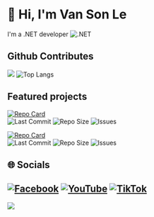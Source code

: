 # 👋 Hi, I'm Van Son Le

I'm a .NET developer ![.NET](https://img.shields.io/badge/dotnet-%23512BD4.svg?style=for-the-badge&logo=dotnet&logoColor=white)

## Github Contributes

![](http://github-profile-summary-cards.vercel.app/api/cards/profile-details?username=kamedev02&theme=github)
![Top Langs](https://github-readme-stats.vercel.app/api/top-langs/?username=anuraghazra&hide_progress=true)
<!-- ![](https://github-readme-stats.vercel.app/api?username=kamedev02&hide=stars&show=reviews,discussions_started&show_icons=true&count_private=true&include_all_commits=false) -->

## Featured projects

<!-- Repo 1 -->
[![Repo Card](https://github-readme-stats.vercel.app/api/pin/?username=kamedev02&repo=DST-Toolkit&show_owner=true)](https://github.com/kamedev02/DST-Toolkit)  
![Last Commit](https://img.shields.io/github/last-commit/kamedev02/DST-Toolkit)
![Repo Size](https://img.shields.io/github/repo-size/kamedev02/DST-Toolkit)
![Issues](https://img.shields.io/github/issues/kamedev02/DST-Toolkit)
<!-- Repo 2 -->
[![Repo Card](https://github-readme-stats.vercel.app/api/pin/?username=kamedev02&repo=focus&show_owner=true)](https://github.com/kamedev02/focus)  
![Last Commit](https://img.shields.io/github/last-commit/kamedev02/focus)
![Repo Size](https://img.shields.io/github/repo-size/kamedev02/focus)
![Issues](https://img.shields.io/github/issues/kamedev02/focus)

## 🌐 Socials

[![Facebook](https://img.shields.io/badge/Facebook-%231877F2.svg?logo=Facebook&logoColor=white)](https://facebook.com/kamedev)
[![YouTube](https://img.shields.io/badge/YouTube-%23FF0000.svg?logo=YouTube&logoColor=white)](https://www.youtube.com/@kamedev)
[![TikTok](https://img.shields.io/badge/TikTok-%23000000.svg?logo=TikTok&logoColor=white)](https://www.tiktok.com/@kamedev.official)
---

![](https://komarev.com/ghpvc/?username=kamedev&label=Visitors+Count&color=brightgreen)
